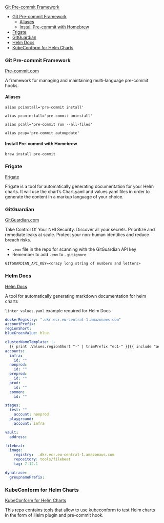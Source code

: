 [Git Pre-commit Framework](#git-pre-commit-framework)

- [Git Pre-commit Framework](#git-pre-commit-framework)
  - [Aliases](#aliases)
  - [Install Pre-commit with Homebrew](#install-pre-commit-with-homebrew)
- [Frigate](#frigate)
- [GitGuardian](#gitguardian)
- [Helm Docs](#helm-docs)
- [KubeConform for Helm Charts](#kubeconform-for-helm-charts)

### Git Pre-commit Framework

[Pre-commit.com](https://pre-commit.com/)

A framework for managing and maintaining multi-language pre-commit hooks.

#### Aliases

```shell
alias pcinstall='pre-commit install'
```

```shell
alias pcuninstall='pre-commit uninstall'
```

```shell
alias pcall='pre-commit run --all-files'
```

```shell
alias pcup='pre-commit autoupdate'
```

#### Install Pre-commit with Homebrew

```shell
brew install pre-commit
```

### Frigate

[Frigate](https://frigate.readthedocs.io/en/latest/)

Frigate is a tool for automatically generating documentation for your Helm charts.
It will use the chart’s Chart.yaml and values.yaml files in order to generate the content in a markup language of your choice.

### GitGuardian

[GitGuardian.com](https://www.gitguardian.com/)

Take Control Of Your NHI Security. Discover all your secrets. Prioritize and remediate leaks at scale. Protect your non-human identities and reduce breach risks.

- `.env` file in the repo for scanning with the GitGuardian API key
- Remember to add `.env` to `.gitignore`

```shell
GITGUARDIAN_API_KEY=<crazy long string of numbers and letters>
```

### Helm Docs

[Helm Docs](https://github.com/norwoodj/helm-docs)

A tool for automatically generating markdown documentation for helm charts

`linter_values.yaml` example required for Helm Docs

```yaml
dockerRegistry: ".dkr.ecr.eu-central-1.amazonaws.com"
accountPrefix:
regionShort:
blueGreenValue: blue

clusterNameTemplate: |-
  {{ print .Values.regionShort "-" | trimPrefix "ec1-" }}{{ include "account.name" . }}-{{ .Values.blueGreenValue }}
accounts:
  infra:
    id: ""
  nonprod:
    id: ""
  preprod:
    id: ""
  prod:
    id: ""
  common:
    id: ""

stages:
  test: ""
    account: nonprod
  playground:
    account: infra

vault:
  address:

filebeat:
  image:
    registry:  .dkr.ecr.eu-central-1.amazonaws.com
    repository: tools/filebeat
    tag: 7.12.1

dynatrace:
  groupnamePrefix:
```

### KubeConform for Helm Charts

[KubeConform for Helm Charts](https://github.com/jtyr/kubeconform-helm)

This repo contains tools that allow to use kubeconform to test Helm charts in the form of Helm plugin and pre-commit hook.